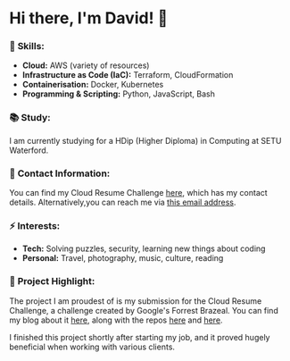 # Hi there, I'm David! 👋

### 🚀 **Skills:**
- **Cloud:** AWS (variety of resources)
- **Infrastructure as Code (IaC):** Terraform, CloudFormation
- **Containerisation:** Docker, Kubernetes
- **Programming & Scripting:** Python, JavaScript, Bash

### 📚 **Study:**
I am currently studying for a HDip (Higher Diploma) in Computing at SETU Waterford.

### 🎯 **Contact Information:**
You can find my Cloud Resume Challenge [here](https://www.davidoconnor.me), which has my contact details. Alternatively,you can reach me via [this email address](mailto:92552641+bit-of-a-git@users.noreply.github.com).

### ⚡ **Interests:**
- **Tech:** Solving puzzles, security, learning new things about coding
- **Personal:** Travel, photography, music, culture, reading

### 🌱 **Project Highlight:**
The project I am proudest of is my submission for the Cloud Resume Challenge, a challenge created by Google's Forrest Brazeal. You can find my blog about it [here](https://dev.to/bit-of-a-git/a-security-focused-cloud-resume-challenge-16aa), along with the repos [here](https://github.com/bit-of-a-git/cloud-resume-challenge-back-end) and [here](https://github.com/bit-of-a-git/cloud-resume-challenge-front-end).

I finished this project shortly after starting my job, and it proved hugely beneficial when working with various clients.
